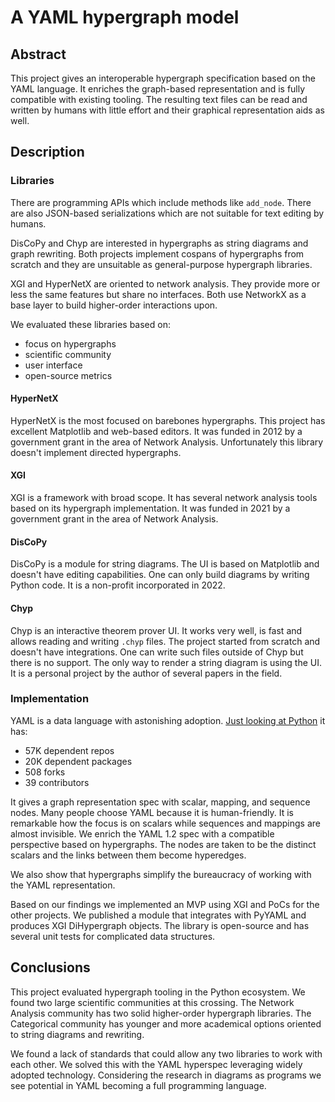 # A YAML hypergraph model

## Abstract

This project gives an interoperable hypergraph specification based on the YAML language. It enriches the graph-based representation and is fully compatible with existing tooling. The resulting text files can be read and written by humans with little effort and their graphical representation aids as well.

## Description

### Libraries

There are programming APIs which include methods like `add_node`. There are also JSON-based serializations which are not suitable for text editing by humans.

DisCoPy and Chyp are interested in hypergraphs as string diagrams and graph rewriting. Both projects implement cospans of hypergraphs from scratch and they are unsuitable as general-purpose hypergraph libraries.

XGI and HyperNetX are oriented to network analysis. They provide more or less the same features but share no interfaces. Both use NetworkX as a base layer to build higher-order interactions upon.

We evaluated these libraries based on:
* focus on hypergraphs
* scientific community
* user interface
* open-source metrics

#### HyperNetX

HyperNetX is the most focused on barebones hypergraphs. This project has excellent Matplotlib and web-based editors. It was funded in 2012 by a government grant in the area of Network Analysis. Unfortunately this library doesn't implement directed hypergraphs.

#### XGI

XGI is a framework with broad scope. It has several network analysis tools based on its hypergraph implementation. It was funded in 2021 by a government grant in the area of Network Analysis.

#### DisCoPy

DisCoPy is a module for string diagrams. The UI is based on Matplotlib and doesn't have editing capabilities. One can only build diagrams by writing Python code. It is a non-profit incorporated in 2022.

#### Chyp

Chyp is an interactive theorem prover UI. It works very well, is fast and allows reading and writing `.chyp` files. The project started from scratch and doesn't have integrations. One can write such files outside of Chyp but there is no support. The only way to render a string diagram is using the UI. It is a personal project by the author of several papers in the field.

### Implementation

YAML is a data language with astonishing adoption. [Just looking at Python](https://libraries.io/pypi/PyYAML) it has:
* 57K dependent repos
* 20K dependent packages
* 508 forks
* 39 contributors

It gives a graph representation spec with scalar, mapping, and sequence nodes. Many people choose YAML because it is human-friendly. It is remarkable how the focus is on scalars while sequences and mappings are almost invisible. We enrich the YAML 1.2 spec with a compatible perspective based on hypergraphs. The nodes are taken to be the distinct scalars and the links between them become hyperedges.

We also show that hypergraphs simplify the bureaucracy of working with the YAML representation.

Based on our findings we implemented an MVP using XGI and PoCs for the other projects. We published a module that integrates with PyYAML and produces XGI DiHypergraph objects. The library is open-source and has several unit tests for complicated data structures.

## Conclusions

This project evaluated hypergraph tooling in the Python ecosystem. We found two large scientific communities at this crossing. The Network Analysis community has two solid higher-order hypergraph libraries. The Categorical community has younger and more academical options oriented to string diagrams and rewriting.

We found a lack of standards that could allow any two libraries to work with each other. We solved this with the YAML hyperspec leveraging widely adopted technology. Considering the research in diagrams as programs we see potential in YAML becoming a full programming language.
